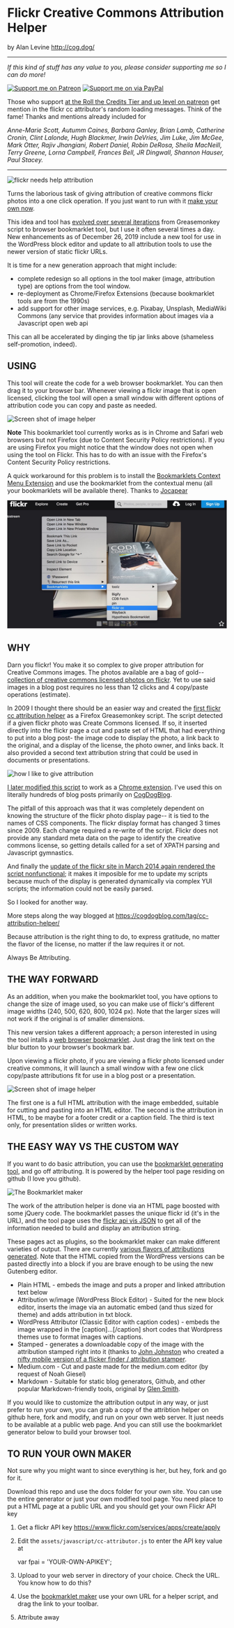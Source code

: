# Flickr Creative Commons Attribution Helper

by Alan Levine http://cog.dog/


-----
*If this kind of stuff has any value to you, please consider supporting me so I can do more!*

[![Support me on Patreon](http://cogdog.github.io/images/badge-patreon.png)](https://patreon.com/cogdog) [![Support me on via PayPal](http://cogdog.github.io/images/badge-paypal.png)](https://paypal.me/cogdog)

Those who support [at the Roll the Credits Tier and up level on patreon](https://patreon.com/cogdog) get mention in the flickr cc attributor's random loading messages. Think of the fame! Thanks and mentions already included for

*Anne-Marie Scott, Autumm Caines, Barbara Ganley, Brian Lamb, Catherine Cronin, Clint Lalonde, Hugh Blackmer, Irwin DeVries, Jim Luke, Jim McGee, Mark Otter, Rajiv Jhangiani, Robert Daniel, Robin DeRosa, Sheila MacNeill, Terry Greene, Lorna Campbell, Frances Bell, JR Dingwall, Shannon Hauser, Paul Stacey.*

----- 

![flickr needs help attribution](docs/images/flickr-cc-logo.jpg "cc logo")

Turns the laborious task of giving attribution of creative commons flickr photos into a one click operation. If you just want to run with it [make your own now](http://cogdog.github.io/flickr-cc-helper/).

This idea and tool has [evolved over several iterations](https://cogdogblog.com/tag/cc-attribution-helper/) from Greasemonkey script to browser bookmarklet tool, but I use it often several times a day. New enhancements as of December 26, 2019 include a new tool for use in the WordPress block editor and update to all attribution tools to use the newer version of static flickr URLs.

It is time for a new generation approach that might include:

* complete redesign so all options in the tool maker (image, attribution type) are options from the tool window.
* re-deployment as Chrome/Firefox Extensions (because bookmarklet tools are from the 1990s)
* add support for other image services, e.g. Pixabay, Unsplash, MediaWiki Commons (any service that provides information about images via a Javascript open web api 

This can all be accelerated by dinging the tip jar links above (shameless self-promotion, indeed).

## USING

This tool will create the code for a web browser bookmarklet. You can then drag it to your browser bar. Whenever viewing a flickr image that is open licensed, clicking the tool will open a small window with different options of attribution code you can copy and paste as needed.

![Screen shot of image helper](docs/images/flickr-cc-helper-in-action.jpg "Example of the helper tool in action, showing the relationship of content in flickr.")

**Note** This bookmarklet tool currently works as is in Chrome and Safari web browsers but not Firefox (due to Content Security Policy restrictions). If you are using Firefox you might notice that the window does not open when using the tool on Flickr. This has to do with an issue with the Firefox's Content Security Policy restrictions. 

A quick workaround for this problem is to install the [Bookmarklets Context Menu Extension](https://addons.mozilla.org/en-US/firefox/addon/bookmarklets-context-menu/) and use the bookmarklet from the contextual menu (all your bookmarklets will be available there). Thanks to [Jocapear](https://github.com/Jocapear)

![using in firefox from contextual menu](docs/images/firefox-helper.jpg "using in firefox from contextual menu")

## WHY

Darn you flickr! You make it so complex to give proper attribution for Creative Commons images. The photos available are a bag of gold-- [collection of creative commons licensed photos on flickr](http://flickr.com/creativecommon). Yet to use said images in a blog post requires no less than 12 clicks and 4 copy/paste operations (estimate).

In 2009 I thought there should be an easier way and created the [first flickr cc attribution helper](http://userscripts.org/scripts/show/49395) as a Firefox Greasemonkey script.  The script detected if a given flickr photo was Create Commons licensed. If so, it inserted directly into the flickr page a cut and paste set of HTML that had everything to put into a blog post- the image code to display the photo, a link back to the original, and a display of the license, the photo owner, and links back.  It also provided a second text attribution string that could be used in documents or presentations.

![how I like to give attribution](docs/images/cc-attribution-example.jpg "cc logo")

[I later modified this script](http://cogdogblog.com/flickr-cc-helper/) to work as a [Chrome extension](https://chrome.google.com/webstore/detail/flickr-cc-attribution-hel/gcnphdhkhoepofbahkgfifigellgklbp). I've used this on literally hundreds of blog posts primarily on [CogDogBlog](http://cogdogblog.com/).

The pitfall of this approach was that it was completely dependent on knowing the structure of the flickr photo display page-- it is tied to the names of CSS  components. The flickr display format has changed 3 times since 2009.  Each change required a re-write of the script. Flickr does not provide any standard meta data on the page to identify the creative commons license, so getting details called for a set of XPATH parsing and Javascript gymnastics.
			
And finally the [update of the flickr site in March 2014 again rendered the script nonfunctional](http://cogdogblog.com/2014/03/26/new-flickr-trashes-creative-commons-attribution-helper/); it makes it imposible for me to update my scripts because much of the display is generated dynamically via complex YUI scripts; the information could not be easily parsed.

So I looked for another way.

More steps along the way blogged at https://cogdogblog.com/tag/cc-attribution-helper/

Because attribution is the right thing to do, to express gratitude, no matter the flavor of the license, no matter if the law requires it or not.

Always Be Attributing.
	
## THE WAY FORWARD

As an addition, when you make the bookmarklet tool, you have options to change the size of image used, so you can make use of flickr's different image widths (240, 500, 620, 800, 1024 px). Note that the larger sizes will not work if the original is of smaller dimensions.

This new version takes a different approach; a person interested  in using the tool intalls a [web browser bookmarklet](http://en.wikipedia.org/wiki/Bookmarklet). Just drag the link text on the blur button to your browser's bookmark bar.

Upon viewing a flickr photo, if you are viewing a flickr photo licensed under creative commons, it will launch a small window with a few one click copy/paste attributions fit for use in a blog post or a presentation.

![Screen shot of image helper](docs/images/flickr-cc-helper-in-action.jpg "Example")

The first one is a full HTML attribution with the image embedded, suitable for cutting and pasting into an HTML editor. The second is the attribution in HTML, to be maybe for a footer credit or a caption field. The third is text only, for presentation slides or written works.

THE EASY WAY VS THE CUSTOM WAY
-----

If you want to do basic attribution, you can use the [bookmarklet generating tool](http://cogdog.github.io/flickr-cc-helper/), and go off attributing.  It is powered by the helper tool page residing on github (I love you github).

![The Bookmarklet maker](docs/images/cc-helper-maker.jpg "The Maker")

The work of the attribution helper is done via an HTML page boosted with some jQuery code. The bookmarklet passes the unique flickr id (it's in the URL), and the tool page uses the [flickr api vis JSON](https://www.flickr.com/services/api/response.json.html) to get all of the information needed to build and display an attribution string.

These pages act as plugins, so the bookmarklet maker can make different varieties of output. There are currently [various flavors of attributions generated](http://cogdog.github.io/flickr-cc-helper/flavors.html). Note that the HTML copied from the WordPress versions can be pasted directly into a block if you are brave enough to be using the new Gutenberg editor.

* Plain HTML - embeds the image and puts a proper and linked attribution text below
* Attribution w/image (WordPress Block Editor) - Suited for the new block editor, inserts the image via an automatic embed (and thus sized for theme) and adds attribution in txt block.
* WordPress Attributor (Classic Editor with caption codes) - embeds the image  wrapped in the [caption]...[/caption] short codes that Wordpress themes use to format images with captions.
* Stamped - generates a downloadable copy of the image with the attribution stamped right into it (thanks to [John Johnston](http://johnjohnston.info) who created a [nifty mobile version of a flicker finder / attribution stamper](http://johnjohnston.info/flickrcctouch/).
* Medium.com - Cut and paste made for the medium.com editor (by request of Noah Giesel)
* Markdown - Suitable for static blog generators, Github, and other popular Markdown-friendly tools, original by [Glen Smith](http://blogs.bytecode.com.au/glen).
			
If you would like to customize the attribution output in any way, or just prefer to run your own,  you can grab a copy of the attribtion helper on github here, fork and modify, and run on your own web server. It just needs to be available at a public web page. And you can still use the bookmarklet generator below to build your browser tool.

## TO RUN YOUR OWN MAKER

Not sure why you might want to since everything is her, but hey, fork and go for it.

Download this repo and use the docs folder for your own site. You can use the entire generator or just your own modified tool page. You need place to put a HTML page at a public URL and you should get your own Flickr API key 

1. Get a flickr API key https://www.flickr.com/services/apps/create/apply
2. Edit the `assets/javascript/cc-attributor.js` to enter the API key value at

	var fpai = 'YOUR-OWN-APIKEY';

3. Upload to your web server in directory of your choice.  Check the URL. You know how to do this?
4. Use the [bookmarklet maker](http://cogdog.github.io/flickr-cc-helper/) use your own URL for a helper script, and drag the link to your toolbar.
5. Attribute away


